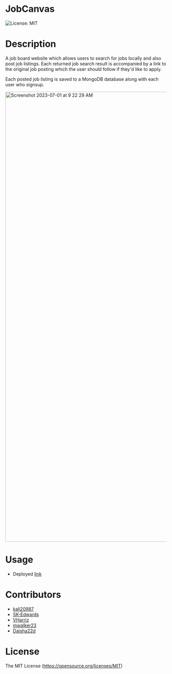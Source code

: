   # JobCanvas


![License: MIT](https://img.shields.io/badge/License-MIT-yellow.svg)


# Description


A job board website which allows users to search for jobs locally and also post job listings. Each returned job search result is accompanied by a link to the original job posting which the user should follow if they'd like to apply.


Each posted job listing is saved to a MongoDB database along with each user who signsup.


<img width="1400" alt="Screenshot 2023-07-01 at 9 22 29 AM" src="https://github.com/kali20987/Khadijah-Portfolio/assets/128011155/3e234b4f-ef30-4dc4-aa6b-116cbffd0ba1">


# Usage


* Deployed [link](https://job-canvas-p3-97b7c0744928.herokuapp.com/)




# Contributors


* [kali20987](https://github.com/kali20987)
* [SK-Edwards](https://github.com/SK-Edwards)
* [VHarriz](https://github.com/VHarriz)
* [mwalker23](https://github.com/mwalker23)
* [Daisha22d](https://github.com/Daisha22d)


# License
The MIT License
(https://opensource.org/licenses/MIT)

